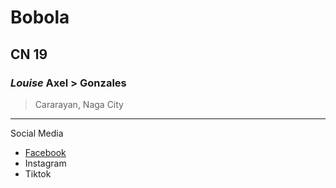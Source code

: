 # Bobola
## CN 19
### *Louise* Axel > Gonzales
> Cararayan, Naga City
---
Social Media
- [Facebook](https://www.facebook.com/)
- Instagram
- Tiktok
